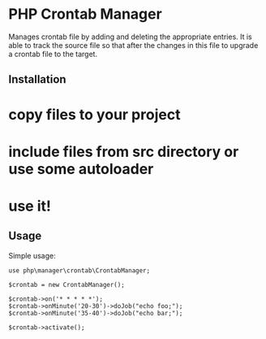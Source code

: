 PHP Crontab Manager
===================

Manages crontab file by adding and deleting the appropriate entries. It is able
to track the source file so that after the changes in this file to upgrade a 
crontab file to the target.

Installation
------------

# copy files to your project
# include files from src directory or use some autoloader
# use it!

Usage
-----

Simple usage:

    use php\manager\crontab\CrontabManager;
    
    $crontab = new CrontabManager();
    
    $crontab->on('* * * * *');
    $crontab->onMinute('20-30')->doJob("echo foo;");
    $crontab->onMinute('35-40')->doJob("echo bar;");
    
    $crontab->activate();
